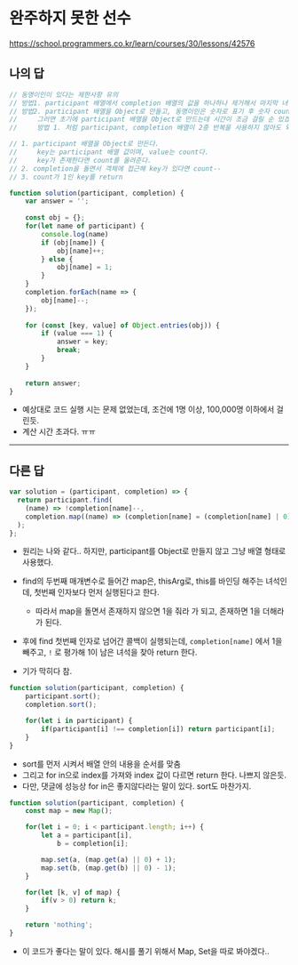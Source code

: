 # 완주하지 못한 선수

https://school.programmers.co.kr/learn/courses/30/lessons/42576

## 나의 답

```js
// 동명이인이 있다는 제한사항 유의
// 방법1. participant 배열에서 completion 배열의 값을 하나하나 제거해서 마지막 녀석 return
// 방법2. participant 배열을 Object로 만들고, 동명이인은 숫자로 표기 후 숫자 count가 남은 녀석을 return
//     그러면 초기에 participant 배열을 Object로 만드는데 시간이 조금 걸릴 순 있겠지만
//     방법 1. 처럼 participant, completion 배열이 2중 반복을 사용하지 않아도 되어서 나아보임.

// 1. participant 배열을 Object로 만든다.
//     key는 participant 배열 값이며, value는 count다.
//     key가 존재한다면 count를 올려준다.
// 2. completion을 돌면서 객체에 접근해 key가 있다면 count--
// 3. count가 1인 key를 return

function solution(participant, completion) {
    var answer = '';
    
    const obj = {};
    for(let name of participant) {
        console.log(name)
        if (obj[name]) {
            obj[name]++;
        } else {
            obj[name] = 1;    
        }
    }
    completion.forEach(name => {
        obj[name]--;
    });
    
    for (const [key, value] of Object.entries(obj)) {
        if (value === 1) {
            answer = key;
            break;
        }
    }
    
    return answer;
}
```

- 예상대로 코드 실행 시는 문제 없었는데, 조건에 1명 이상, 100,000명 이하에서 걸린듯.
- 계산 시간 초과다. ㅠㅠ



---

## 다른 답

```js
var solution = (participant, completion) => {
  return participant.find(
    (name) => !completion[name]--,
    completion.map((name) => (completion[name] = (completion[name] | 0) + 1))
  );
};
```

- 원리는 나와 같다.. 하지만, participant를 Object로 만들지 않고 그냥 배열 형태로 사용했다.
- find의 두번째 매개변수로 들어간 map은, thisArg로, this를 바인딩 해주는 녀석인데, 첫번째 인자보다 먼저 실행된다고 한다.
  - 따라서 map을 돌면서 존재하지 않으면 1을 줘라 가 되고, 존재하면 1을 더해라가 된다.

- 후에 find 첫번째 인자로 넘어간 콜백이 실행되는데, `completion[name]` 에서 1을 빼주고, `!` 로 평가해 1이 남은 녀석을 찾아 return 한다.
- 기가 막히다 참.

```js
function solution(participant, completion) {
    participant.sort();
    completion.sort();

    for(let i in participant) {
        if(participant[i] !== completion[i]) return participant[i];
    }
}
```

- sort를 먼저 시켜서 배열 안의 내용을 순서를 맞춤
- 그리고 for in으로 index를 가져와 index 값이 다르면 return 한다. 나쁘지 않은듯.
- 다만, 댓글에 성능상 for in은 좋지않다라는 말이 있다. sort도 마찬가지.

```js
function solution(participant, completion) {
    const map = new Map();

    for(let i = 0; i < participant.length; i++) {
        let a = participant[i], 
            b = completion[i];

        map.set(a, (map.get(a) || 0) + 1);
        map.set(b, (map.get(b) || 0) - 1);
    }

    for(let [k, v] of map) {
        if(v > 0) return k;
    }

    return 'nothing';
}
```

- 이 코드가 좋다는 말이 있다. 해시를 풀기 위해서 Map, Set을 따로 봐야겠다..
